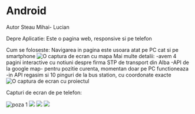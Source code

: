 # Android
Autor Steau Mihai- Lucian

<vezi ss1.png>

Depre Aplicatie:
Este o pagina web, responsive si pe telefon

Cum se foloseste:
Navigarea in pagina este usoara atat pe PC cat si pe smartphone
<img src="/style/ss2.png" alt="O captura de ecran cu mapa">
Mai multe detalii:
-avem 4 pagini interactive cu notiuni despre firma STP de transport din Alba
-API de la google map- pentru pozitie curenta, momentan doar pe PC functioneaza
-in API regasim si 10 pinguri de la bus station, cu coordonate exacte
<img src="/style/ss1.png" alt="O captura de ecran cu proiectul">

Capturi de ecran de pe telefon:

<img src="/style/1.jpg" alt="poza 1">
<img src="/style/2.jpg" >
<img src="/style/3.jpg" >
<img src="/style/4.jpg" >



